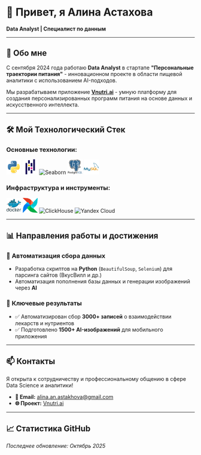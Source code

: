 # 👋 Привет, я Алина Астахова 

**Data Analyst | Специалист по данным**

---

## 🚀 Обо мне

С сентября 2024 года работаю **Data Analyst** в стартапе **"Персональные траектории питания"** - инновационном проекте в области пищевой аналитики с использованием AI-подходов.

Мы разрабатываем приложение **[Vnutri.ai](https://vnutri.ai/)** - умную платформу для создания персонализированных программ питания на основе данных и искусственного интеллекта.

---

## 🛠️ Мой Технологический Стек

### **Основные технологии:**
<p align="left">
  <img src="https://raw.githubusercontent.com/devicons/devicon/master/icons/python/python-original.svg" alt="Python" width="40" height="40"/>
  <img src="https://raw.githubusercontent.com/devicons/devicon/master/icons/pandas/pandas-original.svg" alt="Pandas" width="40" height="40"/>
  <img src="https://seaborn.pydata.org/_images/logo-mark-lightbg.svg" alt="Seaborn" width="40" height="40"/>
  <img src="https://raw.githubusercontent.com/devicons/devicon/master/icons/postgresql/postgresql-original-wordmark.svg" alt="PostgreSQL" width="40" height="40"/>
  <img src="https://raw.githubusercontent.com/devicons/devicon/master/icons/mysql/mysql-original-wordmark.svg" alt="MySQL" width="40" height="40"/>
</p>

### **Инфраструктура и инструменты:**
<p align="left">
  <img src="https://raw.githubusercontent.com/devicons/devicon/master/icons/docker/docker-original-wordmark.svg" alt="Docker" width="40" height="40"/>
  <img src="https://raw.githubusercontent.com/devicons/devicon/master/icons/apacheairflow/apacheairflow-original.svg" alt="Airflow" width="40" height="40"/>
  <img src="https://camo.githubusercontent.com/d9c234fa4d42aec63c35a565702f5104225c74c6b6644ce7bd8630d6e9a2c3f3/68747470733a2f2f636c69636b686f7573652e636f6d2f696d616765732f6c6f676f2e706e67" alt="ClickHouse" width="40" height="40"/>
  <img src="https://upload.wikimedia.org/wikipedia/commons/thumb/5/5c/Yandex_Cloud_logo.svg/1200px-Yandex_Cloud_logo.svg.png" alt="Yandex Cloud" width="40" height="40"/>
</p>

---

## 📊 Направления работы и достижения

### 🤖 **Автоматизация сбора данных**
- Разработка скриптов на **Python** (`BeautifulSoup`, `Selenium`) для парсинга сайтов (ВкусВилл и др.)
- Автоматизация пополнения базы данных и генерации изображений через **AI**

### 🎯 **Ключевые результаты**
- ✅ Автоматизирован сбор **3000+ записей** о взаимодействии лекарств и нутриентов
- ✅ Подготовлено **1500+ AI-изображений** для мобильного приложения
---

## 📫 Контакты

Я открыта к сотрудничеству и профессиональному общению в сфере Data Science и аналитики!

- **📧 Email:** [alina.an.astakhova@gmail.com](mailto:alina.an.astakhova@gmail.com)
- **🌐 Проект:** [Vnutri.ai](https://vnutri.ai/)

---

## 📈 Статистика GitHub

<!-- [![Alina's GitHub stats](https://github-readme-stats.vercel.app/api?username=alina-astakhova&show_icons=true&theme=radical)](https://github.com/alina-astakhova) -->

*Последнее обновление: Октябрь 2025*
